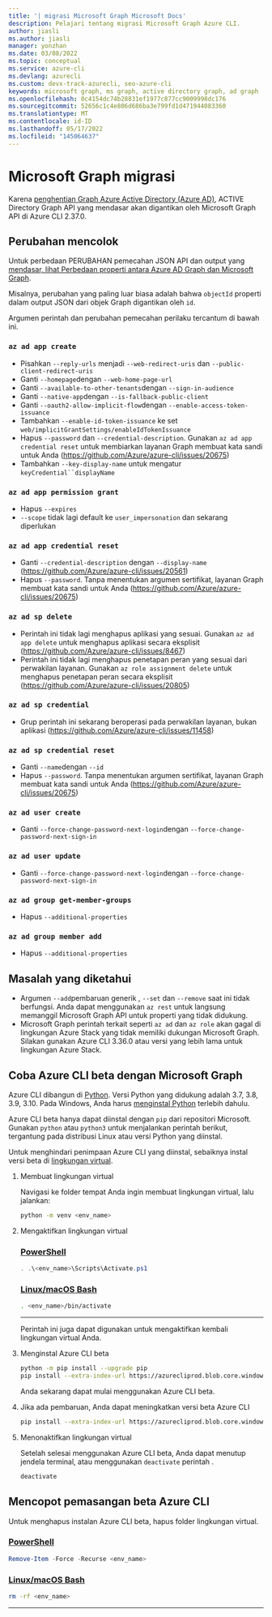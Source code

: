 ```yaml
---
title: '| migrasi Microsoft Graph Microsoft Docs'
description: Pelajari tentang migrasi Microsoft Graph Azure CLI.
author: jiasli
ms.author: jiasli
manager: yonzhan
ms.date: 03/08/2022
ms.topic: conceptual
ms.service: azure-cli
ms.devlang: azurecli
ms.custom: devx-track-azurecli, seo-azure-cli
keywords: microsoft graph, ms graph, active directory graph, ad graph
ms.openlocfilehash: 0c4154dc74b28831ef1977c877cc9009998dc176
ms.sourcegitcommit: 52656c1c4e806d686ba3e799fd1d471944083360
ms.translationtype: MT
ms.contentlocale: id-ID
ms.lasthandoff: 05/17/2022
ms.locfileid: "145064637"
---
```

# <a name="microsoft-graph-migration"></a>Microsoft Graph migrasi

Karena [penghentian Graph Azure Active Directory (Azure AD),](/graph/migrate-azure-ad-graph-overview) ACTIVE Directory Graph API yang mendasar akan digantikan oleh Microsoft Graph API di Azure CLI 2.37.0.

## <a name="breaking-changes"></a>Perubahan mencolok

Untuk perbedaan PERUBAHAN pemecahan JSON API dan output yang [mendasar, lihat Perbedaan properti antara Azure AD Graph dan Microsoft Graph](/graph/migrate-azure-ad-graph-property-differences).

Misalnya, perubahan yang paling luar biasa adalah bahwa `objectId` properti dalam output JSON dari objek Graph digantikan oleh `id`.

Argumen perintah dan perubahan pemecahan perilaku tercantum di bawah ini.

### `az ad app create`

- Pisahkan `--reply-urls` menjadi `--web-redirect-uris` dan `--public-client-redirect-uris`
- Ganti `--homepage`dengan `--web-home-page-url`
- Ganti `--available-to-other-tenants`dengan `--sign-in-audience`
- Ganti `--native-app`dengan `--is-fallback-public-client`
- Ganti `--oauth2-allow-implicit-flow`dengan `--enable-access-token-issuance`
- Tambahkan `--enable-id-token-issuance` ke set `web/implicitGrantSettings/enableIdTokenIssuance`
- Hapus `--password` dan `--credential-description`. Gunakan `az ad app credential reset` untuk membiarkan layanan Graph membuat kata sandi untuk Anda (https://github.com/Azure/azure-cli/issues/20675)
- Tambahkan `--key-display-name` untuk mengatur `keyCredential``displayName`

### `az ad app permission grant`

- Hapus `--expires`
- `--scope` tidak lagi default ke `user_impersonation` dan sekarang diperlukan

### `az ad app credential reset`

- Ganti `--credential-description` dengan `--display-name` (https://github.com/Azure/azure-cli/issues/20561)
- Hapus `--password`. Tanpa menentukan argumen sertifikat, layanan Graph membuat kata sandi untuk Anda (https://github.com/Azure/azure-cli/issues/20675)

### `az ad sp delete`

- Perintah ini tidak lagi menghapus aplikasi yang sesuai. Gunakan `az ad app delete` untuk menghapus aplikasi secara eksplisit (https://github.com/Azure/azure-cli/issues/8467)
- Perintah ini tidak lagi menghapus penetapan peran yang sesuai dari perwakilan layanan. Gunakan `az role assignment delete` untuk menghapus penetapan peran secara eksplisit (https://github.com/Azure/azure-cli/issues/20805)

### `az ad sp credential`

- Grup perintah ini sekarang beroperasi pada perwakilan layanan, bukan aplikasi (https://github.com/Azure/azure-cli/issues/11458)

### `az ad sp credential reset`

- Ganti `--name`dengan `--id`
- Hapus `--password`. Tanpa menentukan argumen sertifikat, layanan Graph membuat kata sandi untuk Anda (https://github.com/Azure/azure-cli/issues/20675)

### `az ad user create`

- Ganti `--force-change-password-next-login`dengan `--force-change-password-next-sign-in`

### `az ad user update`

- Ganti `--force-change-password-next-login`dengan `--force-change-password-next-sign-in`

### `az ad group get-member-groups`

- Hapus `--additional-properties`

### `az ad group member add`

- Hapus `--additional-properties`

## <a name="known-issues"></a>Masalah yang diketahui

- Argumen `--add`pembaruan generik , `--set` dan `--remove` saat ini tidak berfungsi. Anda dapat menggunakan `az rest` untuk langsung memanggil Microsoft Graph API untuk properti yang tidak didukung.
- Microsoft Graph perintah terkait seperti `az ad` dan `az role` akan gagal di lingkungan Azure Stack yang tidak memiliki dukungan Microsoft Graph. Silakan gunakan Azure CLI 3.36.0 atau versi yang lebih lama untuk lingkungan Azure Stack.

## <a name="try-azure-cli-beta-with-microsoft-graph"></a>Coba Azure CLI beta dengan Microsoft Graph

Azure CLI dibangun di [Python](https://www.python.org/). Versi Python yang didukung adalah 3.7, 3.8, 3.9, 3.10. Pada Windows, Anda harus [menginstal Python](https://www.python.org/downloads/windows/) terlebih dahulu.

Azure CLI beta hanya dapat diinstal dengan `pip` dari repositori Microsoft. Gunakan `python` atau `python3` untuk menjalankan perintah berikut, tergantung pada distribusi Linux atau versi Python yang diinstal.

Untuk menghindari penimpaan Azure CLI yang diinstal, sebaiknya instal versi beta di [lingkungan virtual](https://docs.python.org/3/tutorial/venv.html).

1. Membuat lingkungan virtual

   Navigasi ke folder tempat Anda ingin membuat lingkungan virtual, lalu jalankan:

   ```bash
   python -m venv <env_name>
   ```

2. Mengaktifkan lingkungan virtual

   ### <a name="powershell"></a>[PowerShell](#tab/powershell)

   ```powershell
   . .\<env_name>\Scripts\Activate.ps1
   ```

   ### <a name="linuxmacos-bash"></a>[Linux/macOS Bash](#tab/bash)

   ```bash
   . <env_name>/bin/activate
   ```
   ---
   Perintah ini juga dapat digunakan untuk mengaktifkan kembali lingkungan virtual Anda.

3. Menginstal Azure CLI beta

   ```bash
   python -m pip install --upgrade pip
   pip install --extra-index-url https://azurecliprod.blob.core.windows.net/beta/simple/ azure-cli
   ```
   Anda sekarang dapat mulai menggunakan Azure CLI beta.

4. Jika ada pembaruan, Anda dapat meningkatkan versi beta Azure CLI

   ```bash
   pip install --extra-index-url https://azurecliprod.blob.core.windows.net/beta/simple/ --upgrade azure-cli
   ```

5. Menonaktifkan lingkungan virtual

   Setelah selesai menggunakan Azure CLI beta, Anda dapat menutup jendela terminal, atau menggunakan `deactivate` perintah .

   ```bash
   deactivate
   ```

## <a name="uninstall-azure-cli-beta"></a>Mencopot pemasangan beta Azure CLI

Untuk menghapus instalan Azure CLI beta, hapus folder lingkungan virtual.

### <a name="powershell"></a>[PowerShell](#tab/powershell)

```powershell
Remove-Item -Force -Recurse <env_name>
```

### <a name="linuxmacos-bash"></a>[Linux/macOS Bash](#tab/bash)

```bash
rm -rf <env_name>
```

---
